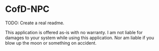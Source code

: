 # CofD-NPC

TODO: Create a real readme.

This application is offered as-is with no warranty. I am not liable for damages to your system while using this application. Nor am liable if you blow up the moon or something on accident. 